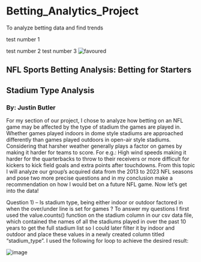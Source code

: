 # Betting_Analytics_Project
To analyze betting data and find trends


test number 1

test number 2
test number 3
![favoured](https://github.com/dadario10/Betting_Analytics_Project/assets/130175420/c8d679f8-5361-49e0-82fb-02d0977fcebf)

## NFL Sports Betting Analysis: Betting for Starters
## Stadium Type Analysis
### By: Justin Butler
 
For my section of our project, I chose to analyze how betting on an NFL game may be affected by the type of stadium the games are played in. Whether games played indoors in dome style stadiums are approached differently than games played outdoors in open-air style stadiums. Considering that harsher weather generally plays a factor on games by making it harder for teams to score. For e.g.: High wind speeds making it harder for the quarterbacks to throw to their receivers or more difficult for kickers to kick field goals and extra points after touchdowns.  From this topic I will analyze our group’s acquired data from the 2013 to 2023 NFL seasons and pose two more precise questions and in my conclusion make a recommendation on how I would bet on a future NFL game. Now let’s get into the data!

Question 1) –  Is stadium type, being either indoor or outdoor factored in when the over/under line is set for games ? 
To answer my questions I first used the value.counts() function on the stadium column in our csv data file, which contained the names of all the stadiums played in over the past 10 years to get the full stadium list so I could later filter it by indoor and outdoor and place these values in a newly created column titled “stadium_type”.  I used the following for loop to achieve the desired result:
 
![image](https://github.com/dadario10/Betting_Analytics_Project/assets/129707393/140a8bf7-3354-4b36-8461-a680cfdd65d8)
